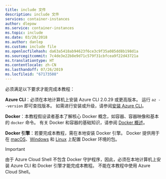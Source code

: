 ```yaml
---
title: include 文件
description: include 文件
services: container-instances
author: dlepow
ms.service: container-instances
ms.topic: include
ms.date: 03/20/2018
ms.author: danlep
ms.custom: include file
ms.openlocfilehash: da63a5418ab94623f6ce3c9f35a085dd8b198d1a
ms.sourcegitcommit: 7c4de3e22b8e9d71c579f31cbfcea9f22d43721a
ms.translationtype: HT
ms.contentlocale: zh-CN
ms.lasthandoff: 07/26/2019
ms.locfileid: "67173508"
---
```

必须满足以下要求才能完成本教程：

**Azure CLI**：必须在本地计算机上安装 Azure CLI 2.0.29 或更高版本。 运行 `az --version` 即可查找版本。 如需进行安装或升级，请参阅[安装 Azure CLI][azure-cli-install]。

**Docker**：本教程假设读者基本了解核心 Docker 概念，如容器、容器映像和基本的 `docker` 命令。 有关 Docker 和容器的基础知识，请参阅 [Docker 概述][docker-get-started]。

**Docker 引擎**：若要完成本教程，需在本地安装 Docker 引擎。 Docker 提供用于在 [macOS][docker-mac]、[Windows][docker-windows] 和 [Linux][docker-linux] 上配置 Docker 环境的包。

> [!IMPORTANT]
> 由于 Azure Cloud Shell 不包含 Docker 守护程序，因此，必须在本地计算机上安装 Azure CLI 和 Docker 引擎才能完成本教程。   不能在本教程中使用 Azure Cloud Shell。

<!-- LINKS - External -->
[docker-get-started]: https://docs.docker.com/engine/docker-overview/
[docker-linux]: https://docs.docker.com/engine/installation/#supported-platforms
[docker-mac]: https://docs.docker.com/docker-for-mac/
[docker-windows]: https://docs.docker.com/docker-for-windows/

<!-- LINKS - Internal -->
[azure-cli-install]: /cli/azure/install-azure-cli
